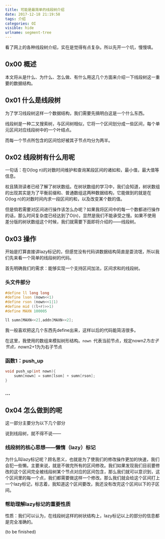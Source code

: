 ```yaml
---
title: 可能是最简单的线段树介绍
date: 2017-12-18 21:19:58
tags: 介绍
categories: OI
visible: hide
urlname: segment-tree
---
```


看了网上的各种线段树介绍，实在是觉得有点复杂。所以先开一个坑，慢慢填。

## 0x00 概述

本文将从是什么、为什么、怎么做、有什么用这几个方面来介绍一下线段树这一重要的数据结构。

<!-- more -->

## 0x01 什么是线段树

为了学习线段树这样一个数据结构，我们需要先搞明白这是一个什么东西。

线段树是一种二叉搜索树，与区间树相似，它将一个区间划分成一些区间，每个单元区间对应线段树中的一个叶结点。

而每一个节点所包含的区间恰好被其子节点均分为两半。

## 0x02 线段树有什么用呢

一句话：在O(log n)的对数时间维护和查询某段区间的诸如和，最小值，最大值等信息。

权且猜测读者已经了解了树状数组。在树状数组的学习中，我们会知道，树状数组的出现其实是为了平衡前缀和、普通数组这两种数据结构，它能做到的就是在O(log n)的对数时间内求一段区间的和，以及改变某个数的值。

但是倘若需要对区间进行操作该怎么办呢？如果我将区间中的每一个数都进行操作的话，那么时间复杂度已经达到了O(n)，显然是我们不能承受之慢。如果不使用差分版的树状数组这个时候，我们就需要下面即将介绍的——线段树。


## 0x03 操作

开始是打算直接讲lazy标记的，但感觉没有代码讲数据结构简直是耍流氓，所以我们先来看一个简单的线段树的代码。

首先明确我们的需求：能够实现一个支持区间加法，区间求和的线段树。

### 头文件部分
```cpp
#define ll long long
#define lson (nown<<1)
#define rson (nown<<1|1)
#define mid ((l+r)>>1)
#define MAXN 100005

ll sumn[MAXN<<2],addn[MAXN<<2];
```
我一般喜欢把这几个东西先define出来，这样以后的代码能简洁很多。

在这里，我使用的数组来模拟树形结构。```nown ```代表当前节点，规定nown*2为左子节点，nown*2+1为为右子节点


### 函数1：push_up

```cpp
void push_up(int nown){
    sumn[nown] = sumn[lson] + sumn[rson];
}
```

### ...


## 0x04 怎么做到的呢

这一部分主要分为以下几个部分

说到线段树，就不得不说——

### 线段树的核心思想——懒惰（lazy）标记

为什么叫lazy标记呢？顾名思义，也就是为了使我们的修改操作更加的快速，我们会犯一些懒。主要来说，就是不做完所有的区间修改。我们如果发现我们目前要修改的这个区间完全被线段树某个节点对应的区间包含，那么我们就可以意识到，这个区间里的每一个点，我们都需要做这样一个修改。那么我们就会给这个区间打上一个lazy标记，标志着，我知道这个区间要改，我还没有改完这个区间以下的子区间。


### 帮助理解lazy标记的重要性质

性质：我们可以认为，在线段树这样的树状结构上，lazy标记以上的部分的信息都是完全准确的。




(to be finished)

